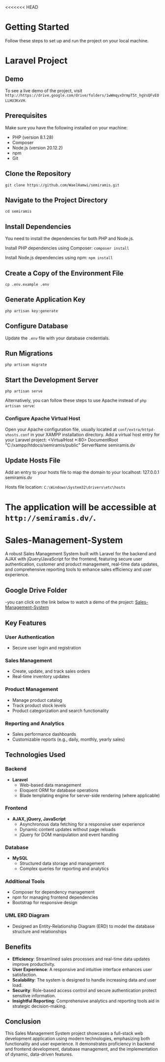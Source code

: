 <<<<<<< HEAD
# Getting Started
Follow these steps to set up and run the project on your local machine.
# Laravel Project

## Demo
To see a live demo of the project, visit ```http://https://drive.google.com/drive/folders/1wWmqyxOrmpT5t_hgVsQFvEOLLHU3KxVH```.

## Prerequisites
Make sure you have the following installed on your machine:
* PHP (version 8.1.28)
* Composer
* Node.js (version 20.12.2)
* npm
* Git

## Clone the Repository
```git clone https://github.com/WaelHamwi/semiramis.git```

## Navigate to the Project Directory
```cd semiramis```

## Install Dependencies
You need to install the dependencies for both PHP and Node.js.

Install PHP dependencies using Composer:
```composer install```

Install Node.js dependencies using npm:
```npm install```

## Create a Copy of the Environment File
```cp .env.example .env```

## Generate Application Key
```php artisan key:generate```

## Configure Database
Update the `.env` file with your database credentials.

## Run Migrations
```php artisan migrate```

## Start the Development Server
```php artisan serve```

Alternatively, you can follow these steps to use Apache instead of `php artisan serve`:

### Configure Apache Virtual Host
Open your Apache configuration file, usually located at `conf/extra/httpd-vhosts.conf` in your XAMPP installation directory. Add a virtual host entry for your Laravel project:
<VirtualHost *:80>
    DocumentRoot "C:/xampp/htdocs/semiramis/public"
    ServerName semiramis.dv
</VirtualHost>

## Update Hosts File
Add an entry to your hosts file to map the domain to your localhost:
127.0.0.1    semiramis.dv


Hosts file location: `C:\Windows\System32\drivers\etc\hosts`

The application will be accessible at ```http://semiramis.dv/```.
=======
# Sales-Management-System

A robust Sales Management System built with Laravel for the backend and AJAX with jQuery/JavaScript for the frontend, featuring secure user authentication, customer and product management, real-time data updates, and comprehensive reporting tools to enhance sales efficiency and user experience.

## Google Drive Folder
-you can click on the link below to watch a demo of the project:
[Sales-Management-System](https://drive.google.com/drive/folders/1wWmqyxOrmpT5t_hgVsQFvEOLLHU3KxVH?usp=drive_link)

## Key Features

### User Authentication 
- Secure user login and registration

### Sales Management
- Create, update, and track sales orders
- Real-time inventory updates

### Product Management
- Manage product catalog
- Track product stock levels
- Product categorization and search functionality

### Reporting and Analytics
- Sales performance dashboards
- Customizable reports (e.g., daily, monthly, yearly sales)

## Technologies Used

### Backend
- **Laravel**
  - Web-based data management
  - Eloquent ORM for database operations
  - Blade templating engine for server-side rendering (where applicable)

### Frontend
- **AJAX, jQuery, JavaScript**
  - Asynchronous data fetching for a responsive user experience
  - Dynamic content updates without page reloads
  - jQuery for DOM manipulation and event handling

### Database
- **MySQL**
  - Structured data storage and management
  - Complex queries for reporting and analytics

### Additional Tools
- Composer for dependency management
- npm for managing frontend dependencies
- Bootstrap for responsive design
  
### UML ERD Diagram
- Designed an Entity-Relationship Diagram (ERD) to model the database structure and relationships
  
## Benefits
- **Efficiency**: Streamlined sales processes and real-time data updates improve productivity.
- **User Experience**: A responsive and intuitive interface enhances user satisfaction.
- **Scalability**: The system is designed to handle increasing data and user load.
- **Security**: Role-based access control and secure authentication protect sensitive information.
- **Insightful Reporting**: Comprehensive analytics and reporting tools aid in strategic decision-making.

## Conclusion
This Sales Management System project showcases a full-stack web development application using modern technologies, emphasizing both functionality and user experience. It demonstrates proficiency in backend and frontend development, database management, and the implementation of dynamic, data-driven features.

